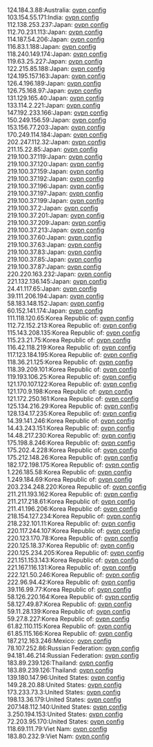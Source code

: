124.184.3.88:Australia: [ovpn config](vpn/124_184_3_88.ovpn)  
103.154.55.171:India: [ovpn config](vpn/103_154_55_171.ovpn)  
112.138.253.237:Japan: [ovpn config](vpn/112_138_253_237.ovpn)  
112.70.231.113:Japan: [ovpn config](vpn/112_70_231_113.ovpn)  
114.187.54.206:Japan: [ovpn config](vpn/114_187_54_206.ovpn)  
116.83.1.188:Japan: [ovpn config](vpn/116_83_1_188.ovpn)  
118.240.149.174:Japan: [ovpn config](vpn/118_240_149_174.ovpn)  
119.63.25.227:Japan: [ovpn config](vpn/119_63_25_227.ovpn)  
122.215.85.188:Japan: [ovpn config](vpn/122_215_85_188.ovpn)  
124.195.157.163:Japan: [ovpn config](vpn/124_195_157_163.ovpn)  
126.4.196.189:Japan: [ovpn config](vpn/126_4_196_189.ovpn)  
126.75.168.97:Japan: [ovpn config](vpn/126_75_168_97.ovpn)  
131.129.165.40:Japan: [ovpn config](vpn/131_129_165_40.ovpn)  
133.114.2.221:Japan: [ovpn config](vpn/133_114_2_221.ovpn)  
147.192.233.166:Japan: [ovpn config](vpn/147_192_233_166.ovpn)  
150.249.156.59:Japan: [ovpn config](vpn/150_249_156_59.ovpn)  
153.156.77.203:Japan: [ovpn config](vpn/153_156_77_203.ovpn)  
170.249.114.184:Japan: [ovpn config](vpn/170_249_114_184.ovpn)  
202.247.112.32:Japan: [ovpn config](vpn/202_247_112_32.ovpn)  
211.15.22.85:Japan: [ovpn config](vpn/211_15_22_85.ovpn)  
219.100.37.119:Japan: [ovpn config](vpn/219_100_37_119.ovpn)  
219.100.37.120:Japan: [ovpn config](vpn/219_100_37_120.ovpn)  
219.100.37.159:Japan: [ovpn config](vpn/219_100_37_159.ovpn)  
219.100.37.192:Japan: [ovpn config](vpn/219_100_37_192.ovpn)  
219.100.37.196:Japan: [ovpn config](vpn/219_100_37_196.ovpn)  
219.100.37.197:Japan: [ovpn config](vpn/219_100_37_197.ovpn)  
219.100.37.199:Japan: [ovpn config](vpn/219_100_37_199.ovpn)  
219.100.37.2:Japan: [ovpn config](vpn/219_100_37_2.ovpn)  
219.100.37.201:Japan: [ovpn config](vpn/219_100_37_201.ovpn)  
219.100.37.209:Japan: [ovpn config](vpn/219_100_37_209.ovpn)  
219.100.37.213:Japan: [ovpn config](vpn/219_100_37_213.ovpn)  
219.100.37.60:Japan: [ovpn config](vpn/219_100_37_60.ovpn)  
219.100.37.63:Japan: [ovpn config](vpn/219_100_37_63.ovpn)  
219.100.37.83:Japan: [ovpn config](vpn/219_100_37_83.ovpn)  
219.100.37.85:Japan: [ovpn config](vpn/219_100_37_85.ovpn)  
219.100.37.87:Japan: [ovpn config](vpn/219_100_37_87.ovpn)  
220.220.163.232:Japan: [ovpn config](vpn/220_220_163_232.ovpn)  
221.132.136.145:Japan: [ovpn config](vpn/221_132_136_145.ovpn)  
24.41.117.65:Japan: [ovpn config](vpn/24_41_117_65.ovpn)  
39.111.206.194:Japan: [ovpn config](vpn/39_111_206_194.ovpn)  
58.183.148.152:Japan: [ovpn config](vpn/58_183_148_152.ovpn)  
60.152.141.174:Japan: [ovpn config](vpn/60_152_141_174.ovpn)  
111.118.120.65:Korea Republic of: [ovpn config](vpn/111_118_120_65.ovpn)  
112.72.152.213:Korea Republic of: [ovpn config](vpn/112_72_152_213.ovpn)  
115.143.208.135:Korea Republic of: [ovpn config](vpn/115_143_208_135.ovpn)  
115.23.21.75:Korea Republic of: [ovpn config](vpn/115_23_21_75.ovpn)  
116.42.118.219:Korea Republic of: [ovpn config](vpn/116_42_118_219.ovpn)  
117.123.184.195:Korea Republic of: [ovpn config](vpn/117_123_184_195.ovpn)  
118.36.21.125:Korea Republic of: [ovpn config](vpn/118_36_21_125.ovpn)  
118.39.209.101:Korea Republic of: [ovpn config](vpn/118_39_209_101.ovpn)  
119.193.106.25:Korea Republic of: [ovpn config](vpn/119_193_106_25.ovpn)  
121.170.107.122:Korea Republic of: [ovpn config](vpn/121_170_107_122.ovpn)  
121.170.9.198:Korea Republic of: [ovpn config](vpn/121_170_9_198.ovpn)  
121.172.250.161:Korea Republic of: [ovpn config](vpn/121_172_250_161.ovpn)  
125.134.216.29:Korea Republic of: [ovpn config](vpn/125_134_216_29.ovpn)  
128.134.17.235:Korea Republic of: [ovpn config](vpn/128_134_17_235.ovpn)  
14.39.141.246:Korea Republic of: [ovpn config](vpn/14_39_141_246.ovpn)  
14.43.243.151:Korea Republic of: [ovpn config](vpn/14_43_243_151.ovpn)  
14.48.217.230:Korea Republic of: [ovpn config](vpn/14_48_217_230.ovpn)  
175.198.8.246:Korea Republic of: [ovpn config](vpn/175_198_8_246.ovpn)  
175.202.4.228:Korea Republic of: [ovpn config](vpn/175_202_4_228.ovpn)  
175.212.148.26:Korea Republic of: [ovpn config](vpn/175_212_148_26.ovpn)  
182.172.198.175:Korea Republic of: [ovpn config](vpn/182_172_198_175.ovpn)  
1.226.185.58:Korea Republic of: [ovpn config](vpn/1_226_185_58.ovpn)  
1.249.184.69:Korea Republic of: [ovpn config](vpn/1_249_184_69.ovpn)  
203.234.248.220:Korea Republic of: [ovpn config](vpn/203_234_248_220.ovpn)  
211.211.193.162:Korea Republic of: [ovpn config](vpn/211_211_193_162.ovpn)  
211.217.218.61:Korea Republic of: [ovpn config](vpn/211_217_218_61.ovpn)  
211.41.196.206:Korea Republic of: [ovpn config](vpn/211_41_196_206.ovpn)  
218.154.127.234:Korea Republic of: [ovpn config](vpn/218_154_127_234.ovpn)  
218.232.101.11:Korea Republic of: [ovpn config](vpn/218_232_101_11.ovpn)  
220.117.244.107:Korea Republic of: [ovpn config](vpn/220_117_244_107.ovpn)  
220.123.170.78:Korea Republic of: [ovpn config](vpn/220_123_170_78.ovpn)  
220.125.18.37:Korea Republic of: [ovpn config](vpn/220_125_18_37.ovpn)  
220.125.234.205:Korea Republic of: [ovpn config](vpn/220_125_234_205.ovpn)  
221.151.153.143:Korea Republic of: [ovpn config](vpn/221_151_153_143.ovpn)  
221.167.116.131:Korea Republic of: [ovpn config](vpn/221_167_116_131.ovpn)  
222.121.50.246:Korea Republic of: [ovpn config](vpn/222_121_50_246.ovpn)  
222.96.94.42:Korea Republic of: [ovpn config](vpn/222_96_94_42.ovpn)  
39.116.99.77:Korea Republic of: [ovpn config](vpn/39_116_99_77.ovpn)  
58.126.220.164:Korea Republic of: [ovpn config](vpn/58_126_220_164.ovpn)  
58.127.49.87:Korea Republic of: [ovpn config](vpn/58_127_49_87.ovpn)  
59.11.28.139:Korea Republic of: [ovpn config](vpn/59_11_28_139.ovpn)  
59.27.8.227:Korea Republic of: [ovpn config](vpn/59_27_8_227.ovpn)  
61.82.110.115:Korea Republic of: [ovpn config](vpn/61_82_110_115.ovpn)  
61.85.115.166:Korea Republic of: [ovpn config](vpn/61_85_115_166.ovpn)  
187.212.163.246:Mexico: [ovpn config](vpn/187_212_163_246.ovpn)  
78.107.252.86:Russian Federation: [ovpn config](vpn/78_107_252_86.ovpn)  
94.181.46.214:Russian Federation: [ovpn config](vpn/94_181_46_214.ovpn)  
183.89.239.126:Thailand: [ovpn config](vpn/183_89_239_126.ovpn)  
183.89.239.126:Thailand: [ovpn config](vpn/183_89_239_126.ovpn)  
139.180.147.96:United States: [ovpn config](vpn/139_180_147_96.ovpn)  
149.28.20.88:United States: [ovpn config](vpn/149_28_20_88.ovpn)  
173.233.73.3:United States: [ovpn config](vpn/173_233_73_3.ovpn)  
198.13.36.179:United States: [ovpn config](vpn/198_13_36_179.ovpn)  
207.148.112.140:United States: [ovpn config](vpn/207_148_112_140.ovpn)  
3.250.194.153:United States: [ovpn config](vpn/3_250_194_153.ovpn)  
72.203.95.170:United States: [ovpn config](vpn/72_203_95_170.ovpn)  
118.69.111.79:Viet Nam: [ovpn config](vpn/118_69_111_79.ovpn)  
183.80.232.9:Viet Nam: [ovpn config](vpn/183_80_232_9.ovpn)  
